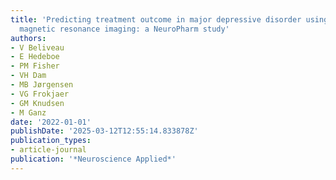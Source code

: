 ```yaml
---
title: 'Predicting treatment outcome in major depressive disorder using structural
  magnetic resonance imaging: a NeuroPharm study'
authors:
- V Beliveau
- E Hedeboe
- PM Fisher
- VH Dam
- MB Jørgensen
- VG Frokjaer
- GM Knudsen
- M Ganz
date: '2022-01-01'
publishDate: '2025-03-12T12:55:14.833878Z'
publication_types:
- article-journal
publication: '*Neuroscience Applied*'
---
```

